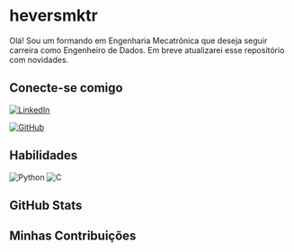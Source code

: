 
# heversmktr

Olá! Sou um formando em Engenharia Mecatrônica que deseja seguir carreira como Engenheiro de Dados. Em breve atualizarei esse repositório com novidades.

## Conecte-se comigo
[![LinkedIn](https://img.shields.io/badge/LinkedIn-0077B5?style=for-the-badge&logo=linkedin&logoColor=white)](https://www.linkedin.com/in/heversonmorais/)

[![GitHub](https://img.shields.io/badge/GitHub-100000?style=for-the-badge&logo=github&logoColor=white)](https://github.com/heversmktr)

## Habilidades
![Python](https://img.shields.io/badge/python-3670A0?style=for-the-badge&logo=python&logoColor=ffdd54)
![C](https://img.shields.io/badge/C-00599C?style=for-the-badge&logo=c&logoColor=white)


## GitHub Stats


## Minhas Contribuições


